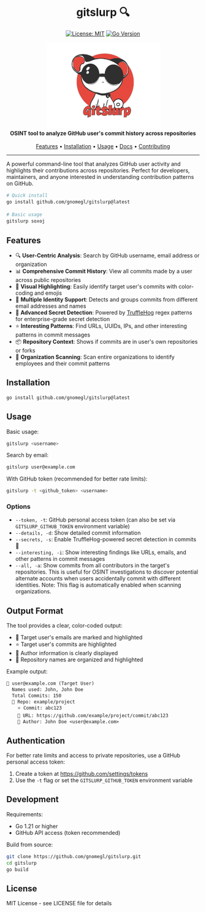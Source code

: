 <div align="center">

# gitslurp 🔍

[![License: MIT](https://img.shields.io/badge/License-MIT-yellow.svg)](https://opensource.org/licenses/MIT)
[![Go Version](https://img.shields.io/github/go-mod/go-version/gnomegl/gitslurp)](https://golang.org/doc/devel/release.html)

</div>

<div align="center">
  <img src="docs/assets/logo.png" alt="gitslurp logo" width="300">
  <br>
  <strong>OSINT tool to analyze GitHub user's commit history across repositories</strong>
  <br><br>
  <a href="#features">Features</a> •
  <a href="#installation">Installation</a> •
  <a href="#usage">Usage</a> •
  <a href="#documentation">Docs</a> •
  <a href="#contributing">Contributing</a>
</div>

---

A powerful command-line tool that analyzes GitHub user activity and highlights their contributions across repositories. Perfect for developers, maintainers, and anyone interested in understanding contribution patterns on GitHub.

```bash
# Quick install
go install github.com/gnomegl/gitslurp@latest

# Basic usage
gitslurp soxoj
```

## Features
- 🔍 **User-Centric Analysis**: Search by GitHub username, email address or organization
- 📊 **Comprehensive Commit History**: View all commits made by a user across public repositories
- 🎯 **Visual Highlighting**: Easily identify target user's commits with color-coding and emojis
- 👥 **Multiple Identity Support**: Detects and groups commits from different email addresses and names
- 🐽 **Advanced Secret Detection**: Powered by [TruffleHog](https://github.com/trufflesecurity/trufflehog) regex patterns for enterprise-grade secret detection
- ⭐ **Interesting Patterns**: Find URLs, UUIDs, IPs, and other interesting patterns in commit messages
- 📦 **Repository Context**: Shows if commits are in user's own repositories or forks
- 🏢 **Organization Scanning**: Scan entire organizations to identify employees and their commit patterns
## Installation

```bash
go install github.com/gnomegl/gitslurp@latest
```

## Usage

Basic usage:
```bash
gitslurp <username>
```

Search by email:
```bash
gitslurp user@example.com
```

With GitHub token (recommended for better rate limits):
```bash
gitslurp -t <github_token> <username>
```

### Options

- `--token, -t`: GitHub personal access token (can also be set via `GITSLURP_GITHUB_TOKEN` environment variable)
- `--details, -d`: Show detailed commit information
- `--secrets, -s`: Enable TruffleHog-powered secret detection in commits 🐽
- `--interesting, -i`: Show interesting findings like URLs, emails, and other patterns in commit messages
- `--all, -a`: Show commits from all contributors in the target's repositories. This is useful for OSINT investigations to discover potential alternate accounts when users accidentally commit with different identities. Note: This flag is automatically enabled when scanning organizations.

## Output Format

The tool provides a clear, color-coded output:
- 📍 Target user's emails are marked and highlighted
- ⭐ Target user's commits are highlighted
- 👤 Author information is clearly displayed
- 📂 Repository names are organized and highlighted

Example output:
```
📍 user@example.com (Target User)
  Names used: John, John Doe
  Total Commits: 150
  📂 Repo: example/project
    ⭐ Commit: abc123
    🔗 URL: https://github.com/example/project/commit/abc123
    👤 Author: John Doe <user@example.com>
```

## Authentication

For better rate limits and access to private repositories, use a GitHub personal access token:

1. Create a token at https://github.com/settings/tokens
2. Use the `-t` flag or set the `GITSLURP_GITHUB_TOKEN` environment variable

## Development

Requirements:
- Go 1.21 or higher
- GitHub API access (token recommended)

Build from source:
```bash
git clone https://github.com/gnomegl/gitslurp.git
cd gitslurp
go build
```

## License

MIT License - see LICENSE file for details
